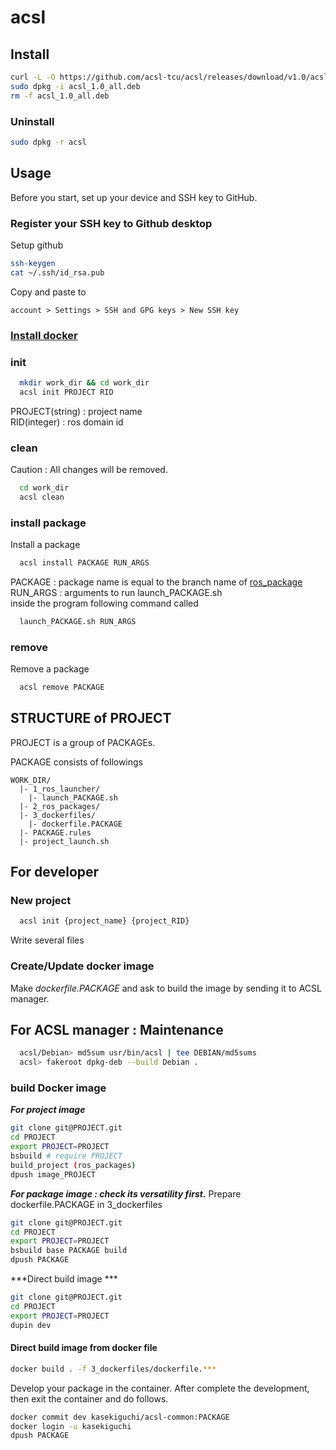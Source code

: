 # acsl


## Install 

```bash
curl -L -O https://github.com/acsl-tcu/acsl/releases/download/v1.0/acsl_1.0_all.deb
sudo dpkg -i acsl_1.0_all.deb
rm -f acsl_1.0_all.deb
```

### Uninstall 
```bash
sudo dpkg -r acsl
```

## Usage

Before you start, set up your device and SSH key to GitHub. 

### Register your SSH key to Github desktop
Setup github
```bash
ssh-keygen
cat ~/.ssh/id_rsa.pub
```
Copy and paste to <br>
```
account > Settings > SSH and GPG keys > New SSH key
```

### [Install docker](https://github.com/acsl-tcu/ros2?tab=readme-ov-file#setup)
  
### init
```bash
  mkdir work_dir && cd work_dir 
  acsl init PROJECT RID
```
PROJECT(string) : project name<br />
RID(integer) : ros domain id

### clean

Caution : All changes will be removed.
```bash
  cd work_dir
  acsl clean
```

### install package
Install a package
```bash
  acsl install PACKAGE RUN_ARGS
```
PACKAGE : package name is equal to the branch name of [ros_package](https://github.com/acsl-tcu/ros_package)<br />
RUN_ARGS : arguments to run launch_PACKAGE.sh<br />
inside the program following command called
```bash
  launch_PACKAGE.sh RUN_ARGS
```
### remove
Remove a package
```bash
  acsl remove PACKAGE
```

## STRUCTURE of PROJECT
PROJECT is a group of PACKAGEs.

PACKAGE consists of followings
```
WORK_DIR/
  |- 1_ros_launcher/
    |- launch_PACKAGE.sh
  |- 2_ros_packages/
  |- 3_dockerfiles/
    |- dockerfile.PACKAGE
  |- PACKAGE.rules
  |- project_launch.sh
```

## For developer

### New project
```bash
  acsl init {project_name} {project_RID}
```
Write several files

### Create/Update docker image
Make *dockerfile.PACKAGE* and ask to build the image by sending it to ACSL manager.

## For ACSL manager : Maintenance
```bash
  acsl/Debian> md5sum usr/bin/acsl | tee DEBIAN/md5sums
  acsl> fakeroot dpkg-deb --build Debian .
```

### build Docker image
***For project image***
```bash
git clone git@PROJECT.git
cd PROJECT
export PROJECT=PROJECT
bsbuild # require PROJECT 
build_project (ros_packages)
dpush image_PROJECT
```

***For package image : check its versatility first.***
Prepare dockerfile.PACKAGE in 3_dockerfiles

```bash
git clone git@PROJECT.git
cd PROJECT
export PROJECT=PROJECT
bsbuild base PACKAGE build
dpush PACKAGE
```

***Direct build image ***

```bash
git clone git@PROJECT.git
cd PROJECT
export PROJECT=PROJECT
dupin dev
```

#### Direct build image from docker file
```bash
docker build . -f 3_dockerfiles/dockerfile.***
```

Develop your package in the container.
After complete the development, then exit the container and do follows.

```bash
docker commit dev kasekiguchi/acsl-common:PACKAGE
docker login -u kasekiguchi
dpush PACKAGE
```
